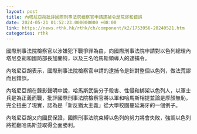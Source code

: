 ```yaml
---
layout: post
title: 內塔尼亞胡批評國際刑事法院檢察官申請逮捕令是荒謬和錯誤
date: 2024-05-21 01:52:23.000000000 +08:00
link: https://news.rthk.hk/rthk/ch/component/k2/1753956-20240521.htm
categories: rthk
---
```


國際刑事法院檢察官以涉嫌犯下戰爭罪為由，向國際刑事法院申請對以色列總理內塔尼亞胡和國防部長加蘭特，以及三名哈馬斯領導人的逮捕令。

內塔尼亞胡表示，國際刑事法院檢察官申請的逮捕令是針對整個以色列，做法荒謬而且錯誤。

內塔尼亞胡在錄影聲明中說，哈馬斯武裝分子殺害、性侵和綁架以色列人，以軍士兵是為正義而戰，批評國際刑事法院檢察官將以軍和哈馬斯相提並論是厚顏無恥，完全扭曲了現實，認為是「新反猶太主義」從大學校園蔓延海牙的一個例子。

內塔尼亞胡又向國民保證，國際刑事法院束縛以色列的努力將會失敗，強調以色列將推翻哈馬斯並取得全面勝利。
